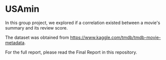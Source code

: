 # USAmin
In this group project, we explored if a correlation existed between a movie's summary and its review score.

The dataset was obtained from https://www.kaggle.com/tmdb/tmdb-movie-metadata.

For the full report, please read the Final Report in this repository.
